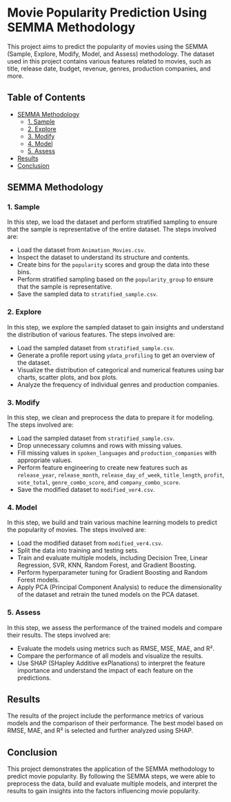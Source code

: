 # Movie Popularity Prediction Using SEMMA Methodology

This project aims to predict the popularity of movies using the SEMMA (Sample, Explore, Modify, Model, and Assess) methodology. The dataset used in this project contains various features related to movies, such as title, release date, budget, revenue, genres, production companies, and more.

## Table of Contents

- [SEMMA Methodology](#semma-methodology)
  - [1. Sample](#1-sample)
  - [2. Explore](#2-explore)
  - [3. Modify](#3-modify)
  - [4. Model](#4-model)
  - [5. Assess](#5-assess)
- [Results](#results)
- [Conclusion](#conclusion)

## SEMMA Methodology

### 1. Sample

In this step, we load the dataset and perform stratified sampling to ensure that the sample is representative of the entire dataset. The steps involved are:

- Load the dataset from `Animation_Movies.csv`.
- Inspect the dataset to understand its structure and contents.
- Create bins for the `popularity` scores and group the data into these bins.
- Perform stratified sampling based on the `popularity_group` to ensure that the sample is representative.
- Save the sampled data to `stratified_sample.csv`.

### 2. Explore

In this step, we explore the sampled dataset to gain insights and understand the distribution of various features. The steps involved are:

- Load the sampled dataset from `stratified_sample.csv`.
- Generate a profile report using `ydata_profiling` to get an overview of the dataset.
- Visualize the distribution of categorical and numerical features using bar charts, scatter plots, and box plots.
- Analyze the frequency of individual genres and production companies.

### 3. Modify

In this step, we clean and preprocess the data to prepare it for modeling. The steps involved are:

- Load the sampled dataset from `stratified_sample.csv`.
- Drop unnecessary columns and rows with missing values.
- Fill missing values in `spoken_languages` and `production_companies` with appropriate values.
- Perform feature engineering to create new features such as `release_year`, `release_month`, `release_day_of_week`, `title_length`, `profit`, `vote_total`, `genre_combo_score`, and `company_combo_score`.
- Save the modified dataset to `modified_ver4.csv`.

### 4. Model

In this step, we build and train various machine learning models to predict the popularity of movies. The steps involved are:

- Load the modified dataset from `modified_ver4.csv`.
- Split the data into training and testing sets.
- Train and evaluate multiple models, including Decision Tree, Linear Regression, SVR, KNN, Random Forest, and Gradient Boosting.
- Perform hyperparameter tuning for Gradient Boosting and Random Forest models.
- Apply PCA (Principal Component Analysis) to reduce the dimensionality of the dataset and retrain the tuned models on the PCA dataset.

### 5. Assess

In this step, we assess the performance of the trained models and compare their results. The steps involved are:

- Evaluate the models using metrics such as RMSE, MSE, MAE, and R².
- Compare the performance of all models and visualize the results.
- Use SHAP (SHapley Additive exPlanations) to interpret the feature importance and understand the impact of each feature on the predictions.

## Results

The results of the project include the performance metrics of various models and the comparison of their performance. The best model based on RMSE, MAE, and R² is selected and further analyzed using SHAP.

## Conclusion

This project demonstrates the application of the SEMMA methodology to predict movie popularity. By following the SEMMA steps, we were able to preprocess the data, build and evaluate multiple models, and interpret the results to gain insights into the factors influencing movie popularity.